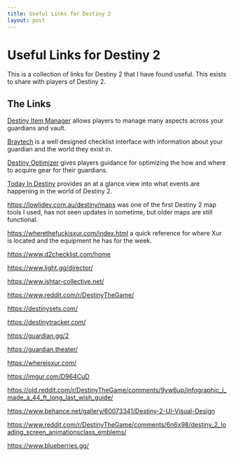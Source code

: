 ```yaml
---
title: Useful Links for Destiny 2
layout: post
---
```

# Useful Links for Destiny 2

This is a collection of links for Destiny 2 that I have found useful. This exists to share with players of Destiny 2.

## The Links

[Destiny Item Manager](https://app.destinyitemmanager.com/) allows players to manage many aspects across your guardians and vault.

[Braytech](https://bray.tech/) is a well designed checklist interface with information about your guardian and the world they exist in.

[Destiny Optimizer](https://destinyoptimizer.com/) gives players guidance for optimizing the how and where to acquire gear for their guardians.

[Today In Destiny](https://www.todayindestiny.com/) provides an at a glance view into what events are happening in the world of Destiny 2.

<https://lowlidev.com.au/destiny/maps> was one of the first Destiny 2 map tools I used, has not seen updates in sometime, but older maps are still functional.

<https://wherethefuckisxur.com/index.html> a quick reference for where Xur is located and the equipment he has for the week.

<https://www.d2checklist.com/home>

<https://www.light.gg/director/>

<https://www.ishtar-collective.net/>

<https://www.reddit.com/r/DestinyTheGame/>

<https://destinysets.com/>

<https://destinytracker.com/>

<https://guardian.gg/2>

<https://guardian.theater/>

<https://whereisxur.com/>

<https://imgur.com/D964CuD>

<https://old.reddit.com/r/DestinyTheGame/comments/9yw6up/infographic_i_made_a_44_ft_long_last_wish_guide/>

<https://www.behance.net/gallery/60073341/Destiny-2-UI-Visual-Design>

<https://www.reddit.com/r/DestinyTheGame/comments/6n6x98/destiny_2_loading_screen_animationsclass_emblems/>

<https://www.blueberries.gg/>
